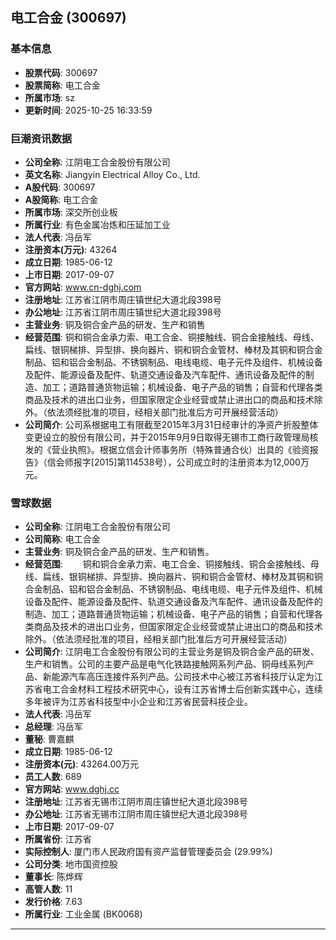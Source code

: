 ## 电工合金 (300697)

### 基本信息

- **股票代码**: 300697
- **股票简称**: 电工合金
- **所属市场**: sz
- **更新时间**: 2025-10-25 16:33:59

### 巨潮资讯数据

- **公司全称**: 江阴电工合金股份有限公司
- **英文名称**: Jiangyin Electrical Alloy Co., Ltd.
- **A股代码**: 300697
- **A股简称**: 电工合金
- **所属市场**: 深交所创业板
- **所属行业**: 有色金属冶炼和压延加工业
- **法人代表**: 冯岳军
- **注册资本(万元)**: 43264
- **成立日期**: 1985-06-12
- **上市日期**: 2017-09-07
- **官方网站**: www.cn-dghj.com
- **注册地址**: 江苏省江阴市周庄镇世纪大道北段398号
- **办公地址**: 江苏省江阴市周庄镇世纪大道北段398号
- **主营业务**: 铜及铜合金产品的研发、生产和销售
- **经营范围**: 铜和铜合金承力索、电工合金、铜接触线、铜合金接触线、母线、扁线、银铜梯排、异型排、换向器片、铜和铜合金管材、棒材及其铜和铜合金制品、铝和铝合金制品、不锈钢制品、电线电缆、电子元件及组件、机械设备及配件、能源设备及配件、轨道交通设备及汽车配件、通讯设备及配件的制造、加工；道路普通货物运输；机械设备、电子产品的销售；自营和代理各类商品及技术的进出口业务，但国家限定企业经营或禁止进出口的商品和技术除外。（依法须经批准的项目，经相关部门批准后方可开展经营活动）
- **公司简介**: 公司系根据电工有限截至2015年3月31日经审计的净资产折股整体变更设立的股份有限公司，并于2015年9月9日取得无锡市工商行政管理局核发的《营业执照》。根据立信会计师事务所（特殊普通合伙）出具的《验资报告》（信会师报字[2015]第114538号），公司成立时的注册资本为12,000万元。

### 雪球数据

- **公司全称**: 江阴电工合金股份有限公司
- **公司简称**: 电工合金
- **主营业务**: 铜及铜合金产品的研发、生产和销售。
- **经营范围**: 　　铜和铜合金承力索、电工合金、铜接触线、铜合金接触线、母线、扁线、银铜梯排、异型排、换向器片、铜和铜合金管材、棒材及其铜和铜合金制品、铝和铝合金制品、不锈钢制品、电线电缆、电子元件及组件、机械设备及配件、能源设备及配件、轨道交通设备及汽车配件、通讯设备及配件的制造、加工；道路普通货物运输；机械设备、电子产品的销售；自营和代理各类商品及技术的进出口业务，但国家限定企业经营或禁止进出口的商品和技术除外。（依法须经批准的项目，经相关部门批准后方可开展经营活动）
- **公司简介**: 江阴电工合金股份有限公司的主营业务是铜及铜合金产品的研发、生产和销售。公司的主要产品是电气化铁路接触网系列产品、铜母线系列产品、新能源汽车高压连接件系列产品。公司技术中心被江苏省科技厅认定为江苏省电工合金材料工程技术研究中心，设有江苏省博士后创新实践中心，连续多年被评为江苏省科技型中小企业和江苏省民营科技企业。
- **法人代表**: 冯岳军
- **总经理**: 冯岳军
- **董秘**: 曹嘉麒
- **成立日期**: 1985-06-12
- **注册资本(元)**: 43264.00万元
- **员工人数**: 689
- **官方网站**: www.dghj.cc
- **注册地址**: 江苏省无锡市江阴市周庄镇世纪大道北段398号
- **办公地址**: 江苏省无锡市江阴市周庄镇世纪大道北段398号
- **上市日期**: 2017-09-07
- **所属省份**: 江苏省
- **实际控制人**: 厦门市人民政府国有资产监督管理委员会 (29.99%)
- **公司分类**: 地市国资控股
- **董事长**: 陈烨辉
- **高管人数**: 11
- **发行价格**: 7.63
- **所属行业**: 工业金属 (BK0068)

---